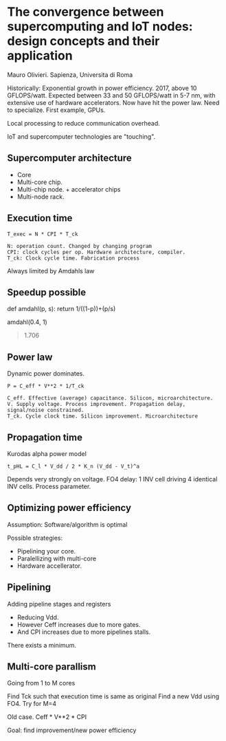 
# The convergence between supercomputing and IoT nodes: design concepts and their application
Mauro Olivieri. Sapienza, Universita di Roma


Historically: Exponential growth in power efficiency.
2017, above 10 GFLOPS/watt.
Expected between 33 and 50 GFLOPS/watt in 5-7 nm,
with extensive use of hardware accelerators.
Now have hit the power law. Need to specialize.
First example, GPUs.


Local processing to reduce communication overhead.

IoT and supercomputer technologies are "touching".


## Supercomputer architecture

- Core
- Multi-core chip.
- Multi-chip node. + accelerator chips
- Multi-node rack.


## Execution time

    T_exec = N * CPI * T_ck
    
    N: operation count. Changed by changing program
    CPI: clock cycles per op. Hardware architecture, compiler.
    T_ck: Clock cycle time. Fabrication process 

Always limited by Amdahls law

## Speedup possible

def amdahl(p, s):
    return 1/((1-p))+(p/s)

amdahl(0.4, 1)

> 1.706 

## Power law

Dynamic power dominates.

    P = C_eff * V**2 * 1/T_ck

    C_eff. Effective (average) capacitance. Silicon, microarchitecture.
    V. Supply voltage. Process improvement. Propagation delay, signal/noise constrained.
    T_ck. Cycle clock time. Silicon improvement. Microarchitecture

## Propagation time

Kurodas alpha power model

    t_pHL = C_l * V_dd / 2 * K_n (V_dd - V_t)^a

Depends very strongly on voltage.
FO4 delay: 1 INV cell driving 4 identical INV cells.
Process parameter.

## Optimizing power efficiency

Assumption: Software/algorithm is optimal

Possible strategies:

- Pipelining your core.
- Paralellizing with multi-core
- Hardware accellerator.

## Pipelining

Adding pipeline stages and registers

- Reducing Vdd.
- However Ceff increases due to more gates.
- And CPI increases due to more pipelines stalls.

There exists a minimum.

## Multi-core parallism

Going from 1 to M cores

Find Tck such that execution time is same as original
Find a new Vdd using FO4.
Try for M=4

Old case. Ceff * V**2 * CPI

Goal: find improvement/new power efficiency

